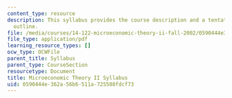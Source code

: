 ```yaml
---
content_type: resource
description: This syllabus provides the course description and a tentative course
  outline.
file: /media/courses/14-122-microeconomic-theory-ii-fall-2002/0590444e362a56b6511a725508fdcf73_syllabus.pdf
file_type: application/pdf
learning_resource_types: []
ocw_type: OCWFile
parent_title: Syllabus
parent_type: CourseSection
resourcetype: Document
title: Microeconomic Theory II Syllabus
uid: 0590444e-362a-56b6-511a-725508fdcf73
---
```

